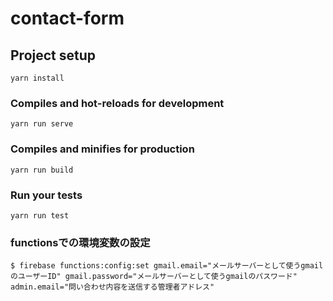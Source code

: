 # contact-form

## Project setup
```
yarn install
```

### Compiles and hot-reloads for development
```
yarn run serve
```

### Compiles and minifies for production
```
yarn run build
```

### Run your tests
```
yarn run test
```

### functionsでの環境変数の設定
```
$ firebase functions:config:set gmail.email="メールサーバーとして使うgmailのユーザーID" gmail.password="メールサーバーとして使うgmailのパスワード" admin.email="問い合わせ内容を送信する管理者アドレス" 
```


